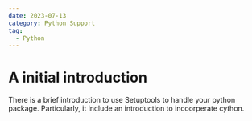 ```yaml
---
date: 2023-07-13
category: Python Support
tag:
  - Python
---
```







# A initial introduction

There is a brief introduction to use Setuptools to handle your python package. Particularly, it include an introduction to incoorperate cython. 


